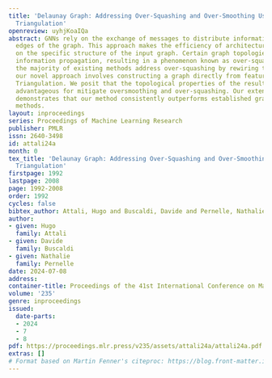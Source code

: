 ```yaml
---
title: 'Delaunay Graph: Addressing Over-Squashing and Over-Smoothing Using Delaunay
  Triangulation'
openreview: uyhjKoaIQa
abstract: GNNs rely on the exchange of messages to distribute information along the
  edges of the graph. This approach makes the efficiency of architectures highly dependent
  on the specific structure of the input graph. Certain graph topologies lead to inefficient
  information propagation, resulting in a phenomenon known as over-squashing. While
  the majority of existing methods address over-squashing by rewiring the input graph,
  our novel approach involves constructing a graph directly from features using Delaunay
  Triangulation. We posit that the topological properties of the resulting graph prove
  advantageous for mitigate oversmoothing and over-squashing. Our extensive experimentation
  demonstrates that our method consistently outperforms established graph rewiring
  methods.
layout: inproceedings
series: Proceedings of Machine Learning Research
publisher: PMLR
issn: 2640-3498
id: attali24a
month: 0
tex_title: 'Delaunay Graph: Addressing Over-Squashing and Over-Smoothing Using Delaunay
  Triangulation'
firstpage: 1992
lastpage: 2008
page: 1992-2008
order: 1992
cycles: false
bibtex_author: Attali, Hugo and Buscaldi, Davide and Pernelle, Nathalie
author:
- given: Hugo
  family: Attali
- given: Davide
  family: Buscaldi
- given: Nathalie
  family: Pernelle
date: 2024-07-08
address:
container-title: Proceedings of the 41st International Conference on Machine Learning
volume: '235'
genre: inproceedings
issued:
  date-parts:
  - 2024
  - 7
  - 8
pdf: https://proceedings.mlr.press/v235/assets/attali24a/attali24a.pdf
extras: []
# Format based on Martin Fenner's citeproc: https://blog.front-matter.io/posts/citeproc-yaml-for-bibliographies/
---
```


